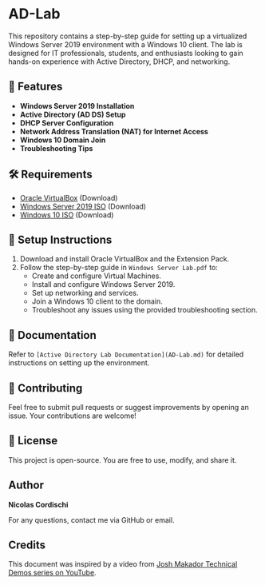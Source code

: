 # AD-Lab

This repository contains a step-by-step guide for setting up a virtualized Windows Server 2019 environment with a Windows 10 client. The lab is designed for IT professionals, students, and enthusiasts looking to gain hands-on experience with Active Directory, DHCP, and networking.

## 📌 Features

- **Windows Server 2019 Installation**
- **Active Directory (AD DS) Setup**
- **DHCP Server Configuration**
- **Network Address Translation (NAT) for Internet Access**
- **Windows 10 Domain Join**
- **Troubleshooting Tips**

## 🛠 Requirements

- [Oracle VirtualBox](https://www.virtualbox.org/) (Download)
- [Windows Server 2019 ISO](https://www.microsoft.com/en-us/evalcenter/evaluate-windows-server) (Download)
- [Windows 10 ISO](https://www.microsoft.com/en-us/software-download/windows10) (Download)

## 🚀 Setup Instructions

1. Download and install Oracle VirtualBox and the Extension Pack.
2. Follow the step-by-step guide in `Windows Server Lab.pdf` to:
   - Create and configure Virtual Machines.
   - Install and configure Windows Server 2019.
   - Set up networking and services.
   - Join a Windows 10 client to the domain.
   - Troubleshoot any issues using the provided troubleshooting section.

## 📄 Documentation

Refer to `[Active Directory Lab Documentation](AD-Lab.md)` for detailed instructions on setting up the environment.

## 🤝 Contributing

Feel free to submit pull requests or suggest improvements by opening an issue. Your contributions are welcome!

## 📜 License

This project is open-source. You are free to use, modify, and share it.

## Author

**Nicolas Cordischi**

For any questions, contact me via GitHub or email.

## Credits

This document was inspired by a video from [Josh Makador Technical Demos series on YouTube](https://www.youtube.com/watch?v=MHsI8hJmggI&list=PLqBeiU46hx1H--SNfTrohTOWeqkK-M2Y0&ab_channel=JoshMadakor).
